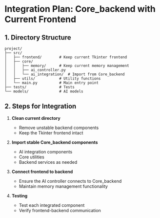 
# Integration Plan: Core_backend with Current Frontend

## 1. Directory Structure

```
project/
├── src/
│   ├── frontend/        # Keep current Tkinter frontend
│   ├── core/
│   │   ├── memory/      # Keep current memory management
│   │   ├── ai_controller.py
│   │   └── ai_integration/  # Import from Core_backend
│   ├── utils/           # Utility functions
│   └── main.py          # Main entry point
├── tests/               # Tests
└── models/              # AI models
```

## 2. Steps for Integration

1. **Clean current directory**
   - Remove unstable backend components
   - Keep the Tkinter frontend intact

2. **Import stable Core_backend components**
   - AI integration components
   - Core utilities
   - Backend services as needed

3. **Connect frontend to backend**
   - Ensure the AI controller connects to Core_backend
   - Maintain memory management functionality

4. **Testing**
   - Test each integrated component
   - Verify frontend-backend communication
